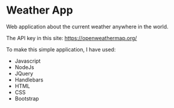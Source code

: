# Weather App

Web application about the current weather anywhere in the world.

The API key in this site: https://openweathermap.org/

To make this simple application, I have used:
 - Javascript
 - NodeJs
 - JQuery
 - Handlebars
 - HTML
 - CSS
 - Bootstrap
 
